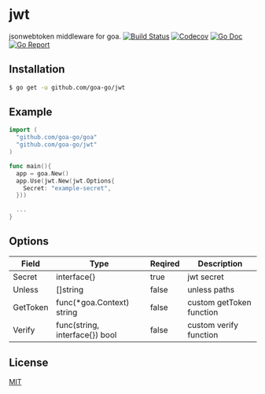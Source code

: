 # jwt
jsonwebtoken middleware for goa.
[![Build Status](https://travis-ci.org/goa-go/jwt.svg?branch=master)](https://travis-ci.org/goa-go/jwt)
[![Codecov](https://codecov.io/gh/goa-go/jwt/branch/master/graph/badge.svg)](https://codecov.io/github/goa-go/jwt?branch=master)
[![Go Doc](https://godoc.org/github.com/goa-go/jwt?status.svg)](http://godoc.org/github.com/goa-go/jwt)
[![Go Report](https://goreportcard.com/badge/github.com/goa-go/jwt)](https://goreportcard.com/report/github.com/goa-go/jwt)

## Installation

```bash
$ go get -u github.com/goa-go/jwt
```

## Example
```go
import (
  "github.com/goa-go/goa"
  "github.com/goa-go/jwt"
)

func main(){
  app = goa.New()
  app.Use(jwt.New(jwt.Options{
    Secret: "example-secret",
  }))

  ...
}
```

## Options

Field | Type | Reqired | Description
-|-|-|-
Secret | interface{} | true | jwt secret |
Unless | []string | false | unless paths |
GetToken | func(*goa.Context) string | false | custom getToken function |
Verify | func(string, interface{}) bool | false | custom verify function |

## License

[MIT](https://github.com/goa-go/goa/blob/master/LICENSE)
